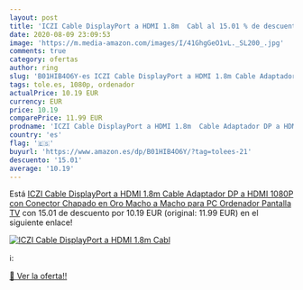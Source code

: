 ```yaml
---
layout: post
title: 'ICZI Cable DisplayPort a HDMI 1.8m  Cabl al 15.01 % de descuento'
date: 2020-08-09 23:09:53
image: 'https://m.media-amazon.com/images/I/41GhgGeO1vL._SL200_.jpg'
comments: true
category: ofertas
author: ring
slug: 'B01HIB4O6Y-es ICZI Cable DisplayPort a HDMI 1.8m Cable Adaptador DP a...'
tags: tole.es, 1080p, ordenador
actualPrice: 10.19 EUR
currency: EUR
price: 10.19
comparePrice: 11.99 EUR
prodname: 'ICZI Cable DisplayPort a HDMI 1.8m  Cable Adaptador DP a HDMI 1080P con Conector Chapado en Oro  Macho a Macho para PC Ordenador  Pantalla TV'
country: 'es'
flag: '🇪🇸'
buyurl: 'https://www.amazon.es/dp/B01HIB4O6Y/?tag=tolees-21'
descuento: '15.01'
average: '10.19'
---
```


Está [ICZI Cable DisplayPort a HDMI 1.8m  Cable Adaptador DP a HDMI 1080P con Conector Chapado en Oro  Macho a Macho para PC Ordenador  Pantalla TV](https://www.amazon.es/dp/B01HIB4O6Y/?tag=tolees-21) con 15.01 de descuento por 10.19 EUR (original: 11.99 EUR) en el siguiente enlace!

[![ICZI Cable DisplayPort a HDMI 1.8m  Cabl](https://m.media-amazon.com/images/I/41GhgGeO1vL._SL200_.jpg)](https://www.amazon.es/dp/B01HIB4O6Y/?tag=tolees-21)

ℹ️:


[🛒 Ver la oferta!!](https://www.amazon.es/dp/B01HIB4O6Y/?tag=tolees-21)
